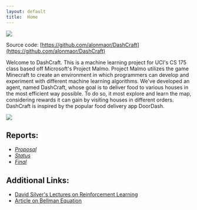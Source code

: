 ```yaml
---
layout: default
title:  Home
---
```


<img align="middle" src="https://teambeyond.net/wp-content/uploads/2016/06/Minecraft-Header.jpg">

Source code: [https://github.com/alonmaor/DashCraft](https://github.com/alonmaor/DashCraft)


Welcome to DashCraft. This is a machine learning project for UCI's CS 175 class based off Microsoft's Project Malmo. Project Malmo utilizes the game Minecraft to create an environment in which programmers can develop and experiment with different machine learning algorithms. We've developed an agent, named DashCraft, whose goal is to deliver food to various houses in the most efficient way possible. To do so, it most explore and learn the map, considering rewards it can gain by visiting houses in different orders. DashCraft is inspired by the popular food delivery app DoorDash. 

<img src="https://i.imgur.com/1PonFL7.png">

Reports:
--------


- [*Proposal*](proposal.html)
- [*Status*](status.html)
- [*Final*](final.html)


Additional Links:
--------
- [David Silver's Lectures on Reinforcement Learning](http://www0.cs.ucl.ac.uk/staff/d.silver/web/Teaching.html)
- [Article on Bellman Equation](https://joshgreaves.com/reinforcement-learning/understanding-rl-the-bellman-equations/)




